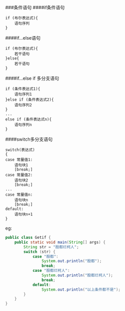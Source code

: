 ###条件语句
####if条件语句
```
if (布尔表达式){
    语句序列
}
```
####if...else语句
```
if (布尔表达式){
    若干语句
}else{
    若干语句
}
```
####if...else if 多分支语句
```
if (条件表达式1){
    语句序列1
}else if (条件表达式2){
    语句序列2
}
...
else if (条件表达式n){
    语句序列n
}
```
####switch多分支语句
```
switch(表达式)
{
case 常量值1:
    语句块1
    [break;]
case 常量值2:
    语句块2
    [break;]
...
case 常量值n:
    语句块n
    [break;]
default:
    语句块n+1
}
```
eg:
```java
public class Getif {
    public static void main(String[] args) {
        String str = "殷都烂柯人";
        switch (str) {
            case "殷都":
                System.out.println("殷都");
                break;
            case "殷都烂柯人":
                System.out.println("殷都烂柯人");
                break;
            default:
                System.out.println("以上条件都不是");
        }
    }
}
```